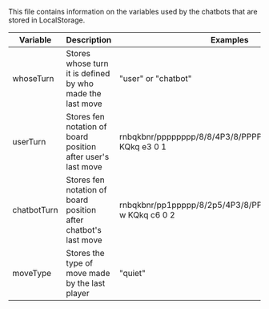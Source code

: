 This file contains information on the variables used by the chatbots that are stored in LocalStorage.

| Variable | Description | Examples |
| --- | --- | --- |
| whoseTurn | Stores whose turn it is defined by who made the last move | "user" or "chatbot" |
| userTurn | Stores fen notation of board position after user's last move | rnbqkbnr/pppppppp/8/8/4P3/8/PPPP1PPP/RNBQKBNR b KQkq e3 0 1 |
| chatbotTurn | Stores fen notation of board position after chatbot's last move | rnbqkbnr/pp1ppppp/8/2p5/4P3/8/PPPP1PPP/RNBQKBNR w KQkq c6 0 2 |
| moveType | Stores the type of move made by the last player | "quiet" |